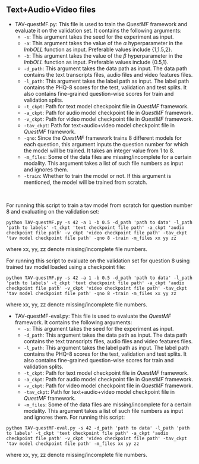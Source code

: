 ## Text+Audio+Video files

 - TAV-questMF.py: This file is used to train the _QuestMF_ framework and evaluate it on the validation set. It contains the following arguments:
     - ```-s```: This argument takes the seed for the experiment as input.
     - ```-a```: This argument takes the value of the $\alpha$ hyperparameter in the _ImbOLL_ function as input. Preferable values include {1,1.5,2}.
     - ```-b```: This argument takes the value of the $\beta$ hyperparameter in the _ImbOLL_ function as input. Preferable values include {0.5,1}.
     - ```-d_path```: This argument takes the data path as input. The data path contains the text transcripts files, audio files and video features files.
     - ```-l_path```: This argument takes the label path as input. The label path contains the PHQ-8 scores for the test, validation and test splits. It also contains fine-grained question-wise scores for train and validation splits.
     - ```-t_ckpt```: Path for text model checkpoint file in _QuestMF_ framework.
     - ```-a_ckpt```: Path for audio model checkpoint file in _QuestMF_ framework.
     - ```-v_ckpt```: Path for video model checkpoint file in _QuestMF_ framework.
     - ```-tav_ckpt```: Path for text+audio+video model checkpoint file in _QuestMF_ framework.
     - ```-qno```: Since the _QuestMF_ framework trains 8 different models for each question, this argument inputs the question number for which the model will be trained. It takes an integer value from 1 to 8.
     - ```-m_files```: Some of the data files are missing/incomplete for a certain modality. This argument takes a list of such file numbers as input and ignores them.
     - ```-train```: Whether to train the model or not. If this argument is mentioned, the model will be trained from scratch.
<br>

For running this script to train a tav model from scratch for question number 8 and evaluating on the validation set:
```
python TAV-questMF.py -s 42 -a 1 -b 0.5 -d_path 'path to data' -l_path 'path to labels' -t_ckpt 'text checkpoint file path' -a_ckpt 'audio checkpoint file path' -v_ckpt 'video checkpoint file path' -tav_ckpt 'tav model checkpoint file path' -qno 8 -train -m_files xx yy zz
```
where xx, yy, zz denote missing/incomplete file numbers.

For running this script to evaluate on the validation set for question 8 using trained tav model loaded using a checkpoint file:
```
python TAV-questMF.py -s 42 -a 1 -b 0.5 -d_path 'path to data' -l_path 'path to labels' -t_ckpt 'text checkpoint file path' -a_ckpt 'audio checkpoint file path' -v_ckpt 'video checkpoint file path' -tav_ckpt 'tav model checkpoint file path' -qno 8 -train -m_files xx yy zz
```
where xx, yy, zz denote missing/incomplete file numbers.
 - TAV-questMF-eval.py: This file is used to evaluate the _QuestMF_ framework. It contains the following arguments:
     - ```-s```: This argument takes the seed for the experiment as input.
     - ```-d_path```: This argument takes the data path as input. The data path contains the text transcripts files, audio files and video features files.
     - ```-l_path```: This argument takes the label path as input. The label path contains the PHQ-8 scores for the test, validation and test splits. It also contains fine-grained question-wise scores for train and validation splits.
     - ```-t_ckpt```: Path for text model checkpoint file in _QuestMF_ framework.
     - ```-a_ckpt```: Path for audio model checkpoint file in _QuestMF_ framework.
     - ```-v_ckpt```: Path for video model checkpoint file in _QuestMF_ framework.
     - ```-tav_ckpt```: Path for text+audio+video model checkpoint file in _QuestMF_ framework.
     - ```-m_files```: Some of the data files are missing/incomplete for a certain modality. This argument takes a list of such file numbers as input and ignores them.
For running this script:
```
python TAV-questMF-eval.py -s 42 -d_path 'path to data' -l_path 'path to labels' -t_ckpt 'text checkpoint file path' -a_ckpt 'audio checkpoint file path' -v_ckpt 'video checkpoint file path' -tav_ckpt 'tav model checkpoint file path' -m_files xx yy zz
```
where xx, yy, zz denote missing/incomplete file numbers.
